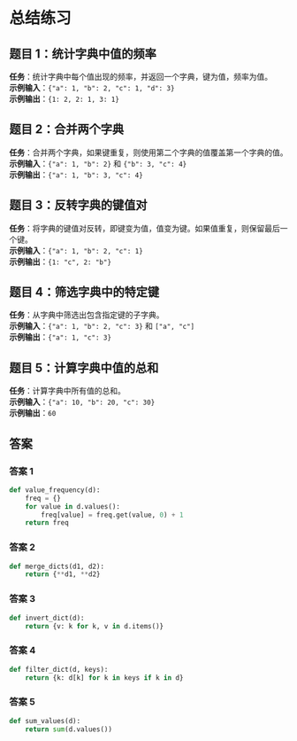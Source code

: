 # 总结练习

## **题目 1：统计字典中值的频率**
**任务**：统计字典中每个值出现的频率，并返回一个字典，键为值，频率为值。  
**示例输入**：`{"a": 1, "b": 2, "c": 1, "d": 3}`  
**示例输出**：`{1: 2, 2: 1, 3: 1}`



## **题目 2：合并两个字典**
**任务**：合并两个字典，如果键重复，则使用第二个字典的值覆盖第一个字典的值。  
**示例输入**：`{"a": 1, "b": 2}` 和 `{"b": 3, "c": 4}`  
**示例输出**：`{"a": 1, "b": 3, "c": 4}`



## **题目 3：反转字典的键值对**
**任务**：将字典的键值对反转，即键变为值，值变为键。如果值重复，则保留最后一个键。  
**示例输入**：`{"a": 1, "b": 2, "c": 1}`  
**示例输出**：`{1: "c", 2: "b"}`



## **题目 4：筛选字典中的特定键**
**任务**：从字典中筛选出包含指定键的子字典。  
**示例输入**：`{"a": 1, "b": 2, "c": 3}` 和 `["a", "c"]`  
**示例输出**：`{"a": 1, "c": 3}`



## **题目 5：计算字典中值的总和**
**任务**：计算字典中所有值的总和。  
**示例输入**：`{"a": 10, "b": 20, "c": 30}`  
**示例输出**：`60`



## **答案**

### **答案 1**
```Python
def value_frequency(d):
    freq = {}
    for value in d.values():
        freq[value] = freq.get(value, 0) + 1
    return freq
```

### **答案 2**
```Python
def merge_dicts(d1, d2):
    return {**d1, **d2}
```

### **答案 3**
```Python
def invert_dict(d):
    return {v: k for k, v in d.items()}
```

### **答案 4**
```Python
def filter_dict(d, keys):
    return {k: d[k] for k in keys if k in d}
```

### **答案 5**
```Python
def sum_values(d):
    return sum(d.values())
```


